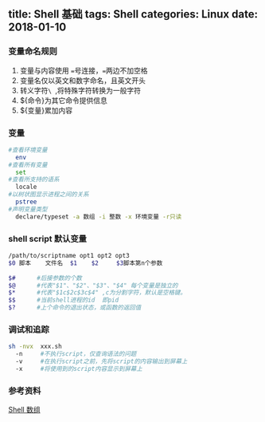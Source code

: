 title: Shell 基础
tags: Shell
categories: Linux
date: 2018-01-10
---
### 变量命名规则
1. 变量与内容使用 `=`号连接，`=`两边不加空格
1. 变量名仅以英文和数字命名，且英文开头
1. 转义字符`\ `,将特殊字符转换为一般字符
1. ${命令}为其它命令提供信息
1. ${变量}累加内容
<!-- more -->

### 变量
```bash
#查看环境变量
  env
#查看所有变量
  set
#查看所支持的语系
  locale
#以树状图显示进程之间的关系
  pstree
#声明变量类型
  declare/typeset -a 数组 -i 整数 -x 环境变量 -r只读
```

### shell script 默认变量
```bash
/path/to/scriptname opt1 opt2 opt3     
$0 脚本    文件名  $1    $2     $3脚本第n个参数 
       
$#      #后接参数的个数
$@      #代表"$1"、"$2"、"$3"、"$4" 每个变量是独立的
$*      #代表"$1c$2c$3c$4" ,c为分割字符，默认是空格键。
$$      #当前shell进程的id  即pid
$?      #上个命令的退出状态，或函数的返回值
```

### 调试和追踪
```bash
sh -nvx  xxx.sh
  -n     #不执行script，仅查询语法的问题
  -v     #在执行script之前，先将script的内容输出到屏幕上
  -x     #将使用到的script内容显示到屏幕上
```

### 参考资料
[Shell 数组](https://www.cnblogs.com/Joke-Shi/p/5705856.html)
